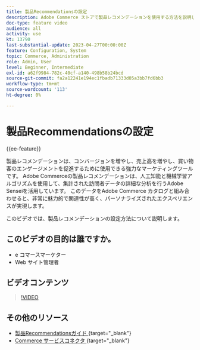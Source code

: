 ```yaml
---
title: 製品Recommendationsの設定
description: Adobe Commerce ストアで製品レコメンデーションを使用する方法を説明します。
doc-type: feature video
audience: all
activity: use
kt: 13790
last-substantial-update: 2023-04-27T00:00:00Z
feature: Configuration, System
topic: Commerce, Administration
role: Admin, User
level: Beginner, Intermediate
exl-id: a62f9984-782c-40cf-a140-498b58b24bcd
source-git-commit: fa2a12241e194ec1fbadb71333d05a3bb7fd6bb3
workflow-type: tm+mt
source-wordcount: '113'
ht-degree: 0%

---
```


# 製品Recommendationsの設定

{{ee-feature}}

製品レコメンデーションは、コンバージョンを増やし、売上高を増やし、買い物客のエンゲージメントを促進するために使用できる強力なマーケティングツールです。 Adobe Commerceの製品レコメンデーションは、人工知能と機械学習アルゴリズムを使用して、集計された訪問者データの詳細な分析を行うAdobe Senseiを活用しています。 このデータをAdobe Commerce カタログと組み合わせると、非常に魅力的で関連性が高く、パーソナライズされたエクスペリエンスが実現します。

このビデオでは、製品レコメンデーションの設定方法について説明します。

## このビデオの目的は誰ですか。

- e コマースマーケター
- Web サイト管理者

## ビデオコンテンツ

>[!VIDEO](https://video.tv.adobe.com/v/3449926?quality=12&learn=on&captions=jpn)

## その他のリソース

- [&#x200B; 製品Recommendationsガイド &#x200B;](https://experienceleague.adobe.com/docs/commerce-merchant-services/product-recommendations/overview.html?lang=ja){target="_blank"}
- [Commerce サービスコネクタ &#x200B;](https://experienceleague.adobe.com/docs/commerce-merchant-services/user-guides/integration-services/saas.html?lang=ja){target="_blank"}
